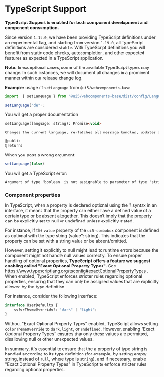 # TypeScript Support

**TypeScript Support is enabled for both component development and component consumption.**

Since version `1.11.0`, we have been providing TypeScript definitions under an experimental flag, and starting from version `1.19.0`, all TypeScript definitions are considered `stable`.
With TypeScript definitions you will benefit from static code checks, autocompletion, and other expected features as expected in a TypeScript application.


**Note:** In exceptional cases, some of the available TypeScript types may change. In such instances, we will document all changes in a prominent manner within our release change log.


**Example:** usage of `setLanguage` from `@ui5/webcomponents-base`

```ts
import  { setLanguage } from "@ui5/webcomponents-base/dist/config/Language.js";

setLanguage("de");

```

You will get a proper documentation

```html
setLanguage(language: string): Promise<void>

Changes the current language, re-fetches all message bundles, updates all language-aware components and returns a promise that resolves when all rendering is done.

@public
@returns
```

When you pass a wrong argument:

```ts
setLanguage(false)
```

You will get a TypeScript error:
```html
Argument of type 'boolean' is not assignable to parameter of type 'string'.
```

### Component properties

In TypeScript, when a property is declared optional using the ? syntax in an interface, it means that the property can either have a defined value of a certain type or be absent altogether. This doesn't imply that the property can be explicitly set to null or undefined unless explicitly stated.

For instance, if the `value` property of the `ui5-combobox` component is defined as optional with the type string (value?: string). This indicates that the property can be set with a string value or be absent/omitted.

However, setting it explicitly to null might lead to runtime errors because the component might not handle null values correctly. To ensure proper handling of optional properties, **TypeScript offers a feature we suggest enabling called "Exact Optional Property Types"**. See https://www.typescriptlang.org/tsconfig#exactOptionalPropertyTypes .
When enabled, TypeScript enforces stricter rules regarding optional properties, ensuring that they can only be assigned values that are explicitly allowed by the type definition.

For instance, consider the following interface:
```typescript
interface UserDefaults { 
    colorThemeOverride?: "dark" | "light"; 
}
```

Without "Exact Optional Property Types" enabled, TypeScript allows setting `colorThemeOverride` to `dark`, `light`, or `undefined`. However, enabling "Exact Optional Property Types" ensures that only these values are permitted, disallowing null or other unexpected values.

In summary, it's essential to ensure that the a property of type string is handled according to its type definition (for example, by setting empty string, instead of `null`, where type is `string`), and if necessary, enable "Exact Optional Property Types" in TypeScript to enforce stricter rules regarding optional properties.